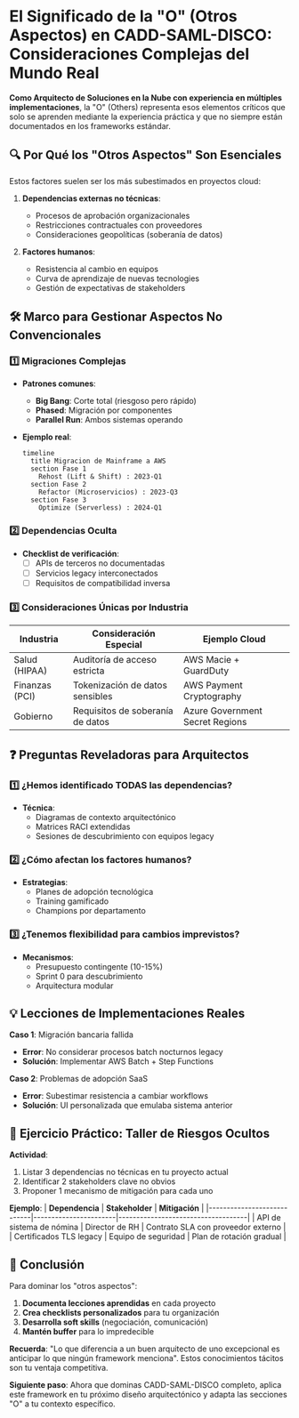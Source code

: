 # **El Significado de la "O" (Otros Aspectos) en CADD-SAML-DISCO: Consideraciones Complejas del Mundo Real**

**Como Arquitecto de Soluciones en la Nube con experiencia en múltiples implementaciones**, la "O" (Others) representa esos elementos críticos que solo se aprenden mediante la experiencia práctica y que no siempre están documentados en los frameworks estándar.

## **🔍 Por Qué los "Otros Aspectos" Son Esenciales**

Estos factores suelen ser los más subestimados en proyectos cloud:
1. **Dependencias externas no técnicas**:
   - Procesos de aprobación organizacionales
   - Restricciones contractuales con proveedores
   - Consideraciones geopolíticas (soberanía de datos)

2. **Factores humanos**:
   - Resistencia al cambio en equipos
   - Curva de aprendizaje de nuevas tecnologies
   - Gestión de expectativas de stakeholders

## **🛠 Marco para Gestionar Aspectos No Convencionales**

### **1️⃣ Migraciones Complejas**
- **Patrones comunes**:
  - **Big Bang**: Corte total (riesgoso pero rápido)
  - **Phased**: Migración por componentes
  - **Parallel Run**: Ambos sistemas operando

- **Ejemplo real**:
  ```mermaid
  timeline
    title Migracion de Mainframe a AWS
    section Fase 1
      Rehost (Lift & Shift) : 2023-Q1
    section Fase 2
      Refactor (Microservicios) : 2023-Q3
    section Fase 3
      Optimize (Serverless) : 2024-Q1
  ```

### **2️⃣ Dependencias Oculta**
- **Checklist de verificación**:
  - [ ] APIs de terceros no documentadas
  - [ ] Servicios legacy interconectados
  - [ ] Requisitos de compatibilidad inversa

### **3️⃣ Consideraciones Únicas por Industria**
| **Industria**   | **Consideración Especial**           | **Ejemplo Cloud**                     |
|-----------------|-------------------------------------|---------------------------------------|
| Salud (HIPAA)   | Auditoría de acceso estricta         | AWS Macie + GuardDuty                 |
| Finanzas (PCI)  | Tokenización de datos sensibles      | AWS Payment Cryptography              |
| Gobierno        | Requisitos de soberanía de datos     | Azure Government Secret Regions       |

## **❓ Preguntas Reveladoras para Arquitectos**

### **1️⃣ ¿Hemos identificado TODAS las dependencias?**
- **Técnica**: 
  - Diagramas de contexto arquitectónico
  - Matrices RACI extendidas
  - Sesiones de descubrimiento con equipos legacy

### **2️⃣ ¿Cómo afectan los factores humanos?**
- **Estrategias**:
  - Planes de adopción tecnológica
  - Training gamificado
  - Champions por departamento

### **3️⃣ ¿Tenemos flexibilidad para cambios imprevistos?**
- **Mecanismos**:
  - Presupuesto contingente (10-15%)
  - Sprint 0 para descubrimiento
  - Arquitectura modular

## **💡 Lecciones de Implementaciones Reales**

**Caso 1**: Migración bancaria fallida  
- **Error**: No considerar procesos batch nocturnos legacy  
- **Solución**: Implementar AWS Batch + Step Functions  

**Caso 2**: Problemas de adopción SaaS  
- **Error**: Subestimar resistencia a cambiar workflows  
- **Solución**: UI personalizada que emulaba sistema anterior  

## **🚀 Ejercicio Práctico: Taller de Riesgos Ocultos**

**Actividad**:
1. Listar 3 dependencias no técnicas en tu proyecto actual  
2. Identificar 2 stakeholders clave no obvios  
3. Proponer 1 mecanismo de mitigación para cada uno  

**Ejemplo**:
| **Dependencia**            | **Stakeholder**       | **Mitigación**                     |
|----------------------------|-----------------------|------------------------------------|
| API de sistema de nómina   | Director de RH        | Contrato SLA con proveedor externo |
| Certificados TLS legacy    | Equipo de seguridad   | Plan de rotación gradual          |

## **🎯 Conclusión**

Para dominar los "otros aspectos":
1. **Documenta lecciones aprendidas** en cada proyecto  
2. **Crea checklists personalizados** para tu organización  
3. **Desarrolla soft skills** (negociación, comunicación)  
4. **Mantén buffer** para lo impredecible  

**Recuerda**: "Lo que diferencia a un buen arquitecto de uno excepcional es anticipar lo que ningún framework menciona". Estos conocimientos tácitos son tu ventaja competitiva.

**Siguiente paso**: Ahora que dominas CADD-SAML-DISCO completo, aplica este framework en tu próximo diseño arquitectónico y adapta las secciones "O" a tu contexto específico.
